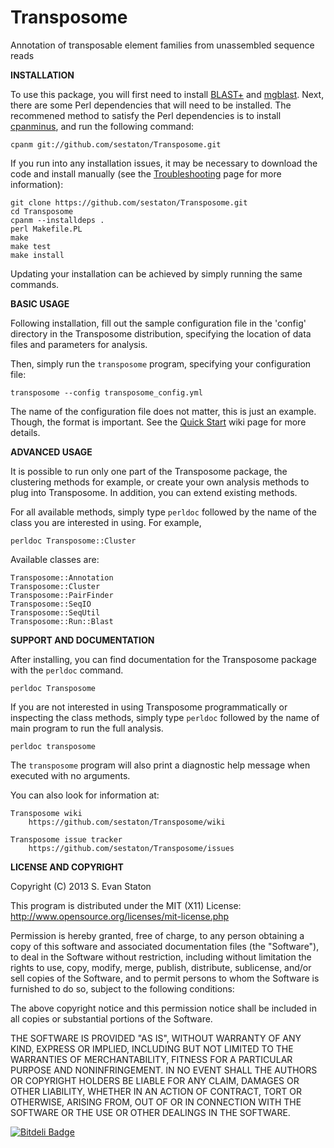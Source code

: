 Transposome
===========

Annotation of transposable element families from unassembled sequence reads





**INSTALLATION**

To use this package, you will first need to install [BLAST+](http://blast.ncbi.nlm.nih.gov/Blast.cgi?CMD=Web&PAGE_TYPE=BlastDocs&DOC_TYPE=Download) and [mgblast](http://sourceforge.net/projects/gicl/). Next, there are some Perl dependencies that will need to be installed. The recommened method to satisfy the Perl dependencies is to install [cpanminus](http://search.cpan.org/~miyagawa/App-cpanminus-1.6935/lib/App/cpanminus.pm), and run the following command:

    cpanm git://github.com/sestaton/Transposome.git

If you run into any installation issues, it may be necessary to download the code and install manually (see the [Troubleshooting](https://github.com/sestaton/Transposome/wiki/Troubleshooting) page for more information):

    git clone https://github.com/sestaton/Transposome.git
    cd Transposome
    cpanm --installdeps .
    perl Makefile.PL
    make
    make test
    make install

Updating your installation can be achieved by simply running the same commands.

**BASIC USAGE**

Following installation, fill out the sample configuration file in the 'config' directory
in the Transposome distribution, specifying the location of data files and parameters for analysis.

Then, simply run the `transposome` program, specifying your configuration file:

    transposome --config transposome_config.yml

The name of the configuration file does not matter, this is just an example. Though, the format is important. See the [Quick Start](https://github.com/sestaton/Transposome/wiki/Quick-Start) wiki page for more details.

**ADVANCED USAGE**

It is possible to run only one part of the Transposome package, the clustering methods for example, or create 
your own analysis methods to plug into Transposome. In addition, you can extend existing methods.

For all available methods, simply type `perldoc` followed by the name of the class you are interested in 
using. For example,

    perldoc Transposome::Cluster

Available classes are: 

    Transposome::Annotation
    Transposome::Cluster
    Transposome::PairFinder
    Transposome::SeqIO
    Transposome::SeqUtil
    Transposome::Run::Blast
                      

**SUPPORT AND DOCUMENTATION**

After installing, you can find documentation for the Transposome package with the
`perldoc` command.

    perldoc Transposome

If you are not interested in using Transposome programmatically or inspecting the class methods, simply type
`perldoc` followed by the name of main program to run the full analysis.

    perldoc transposome 

The `transposome` program will also print a diagnostic help message when executed with no arguments.

You can also look for information at:

    Transposome wiki
        https://github.com/sestaton/Transposome/wiki

    Transposome issue tracker
        https://github.com/sestaton/Transposome/issues

**LICENSE AND COPYRIGHT**

Copyright (C) 2013 S. Evan Staton

This program is distributed under the MIT (X11) License:
http://www.opensource.org/licenses/mit-license.php

Permission is hereby granted, free of charge, to any person
obtaining a copy of this software and associated documentation
files (the "Software"), to deal in the Software without
restriction, including without limitation the rights to use,
copy, modify, merge, publish, distribute, sublicense, and/or sell
copies of the Software, and to permit persons to whom the
Software is furnished to do so, subject to the following
conditions:

The above copyright notice and this permission notice shall be
included in all copies or substantial portions of the Software.

THE SOFTWARE IS PROVIDED "AS IS", WITHOUT WARRANTY OF ANY KIND,
EXPRESS OR IMPLIED, INCLUDING BUT NOT LIMITED TO THE WARRANTIES
OF MERCHANTABILITY, FITNESS FOR A PARTICULAR PURPOSE AND
NONINFRINGEMENT. IN NO EVENT SHALL THE AUTHORS OR COPYRIGHT
HOLDERS BE LIABLE FOR ANY CLAIM, DAMAGES OR OTHER LIABILITY,
WHETHER IN AN ACTION OF CONTRACT, TORT OR OTHERWISE, ARISING
FROM, OUT OF OR IN CONNECTION WITH THE SOFTWARE OR THE USE OR
OTHER DEALINGS IN THE SOFTWARE.


[![Bitdeli Badge](https://d2weczhvl823v0.cloudfront.net/sestaton/transposome/trend.png)](https://bitdeli.com/free "Bitdeli Badge")

